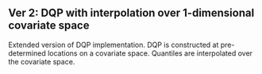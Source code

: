 ## Ver 2: DQP with interpolation over 1-dimensional covariate space 

Extended version of DQP implementation. DQP is constructed at pre-determined locations on a covariate space. Quantiles are interpolated over the covariate space. 
